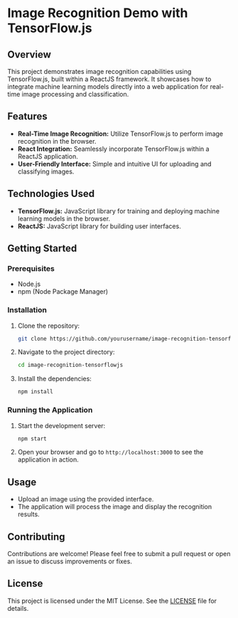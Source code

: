 # Image Recognition Demo with TensorFlow.js

## Overview

This project demonstrates image recognition capabilities using TensorFlow.js, built within a ReactJS framework. It showcases how to integrate machine learning models directly into a web application for real-time image processing and classification.

## Features

- **Real-Time Image Recognition:** Utilize TensorFlow.js to perform image recognition in the browser.
- **React Integration:** Seamlessly incorporate TensorFlow.js within a ReactJS application.
- **User-Friendly Interface:** Simple and intuitive UI for uploading and classifying images.

## Technologies Used

- **TensorFlow.js:** JavaScript library for training and deploying machine learning models in the browser.
- **ReactJS:** JavaScript library for building user interfaces.

## Getting Started

### Prerequisites

- Node.js
- npm (Node Package Manager)

### Installation

1. Clone the repository:
   ```bash
   git clone https://github.com/yourusername/image-recognition-tensorflowjs.git
   ```
2. Navigate to the project directory:
   ```bash
   cd image-recognition-tensorflowjs
   ```
3. Install the dependencies:
   ```bash
   npm install
   ```

### Running the Application

1. Start the development server:
   ```bash
   npm start
   ```
2. Open your browser and go to `http://localhost:3000` to see the application in action.

## Usage

- Upload an image using the provided interface.
- The application will process the image and display the recognition results.

## Contributing

Contributions are welcome! Please feel free to submit a pull request or open an issue to discuss improvements or fixes.

## License

This project is licensed under the MIT License. See the [LICENSE](LICENSE) file for details.